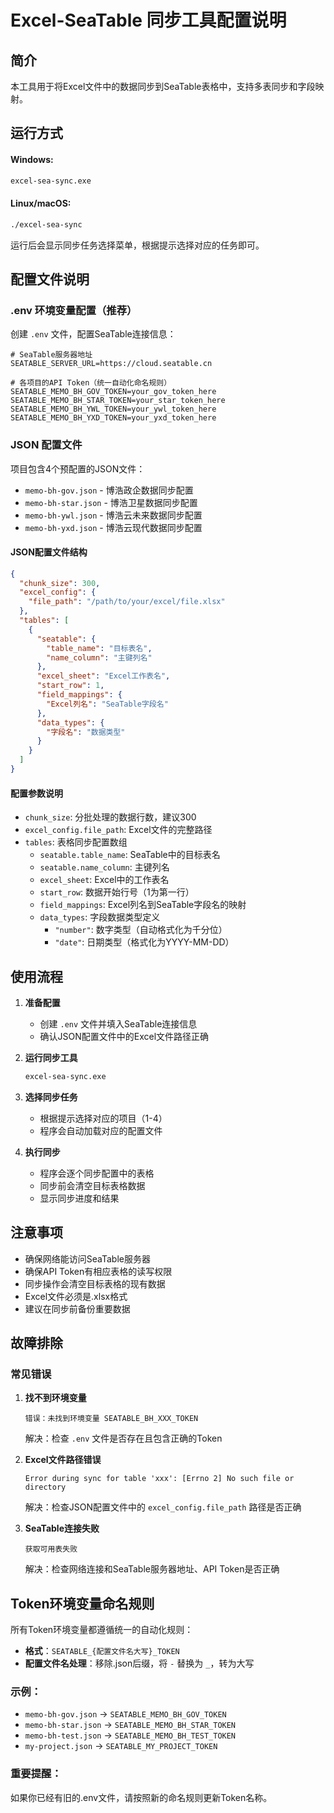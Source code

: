 # Excel-SeaTable 同步工具配置说明

## 简介

本工具用于将Excel文件中的数据同步到SeaTable表格中，支持多表同步和字段映射。


## 运行方式

#### Windows:
```cmd
excel-sea-sync.exe
```

#### Linux/macOS:
```bash
./excel-sea-sync
```

运行后会显示同步任务选择菜单，根据提示选择对应的任务即可。

## 配置文件说明

### .env 环境变量配置（推荐）

创建 `.env` 文件，配置SeaTable连接信息：

```env
# SeaTable服务器地址
SEATABLE_SERVER_URL=https://cloud.seatable.cn

# 各项目的API Token（统一自动化命名规则）
SEATABLE_MEMO_BH_GOV_TOKEN=your_gov_token_here
SEATABLE_MEMO_BH_STAR_TOKEN=your_star_token_here
SEATABLE_MEMO_BH_YWL_TOKEN=your_ywl_token_here
SEATABLE_MEMO_BH_YXD_TOKEN=your_yxd_token_here
```

### JSON 配置文件

项目包含4个预配置的JSON文件：

- `memo-bh-gov.json` - 博浩政企数据同步配置
- `memo-bh-star.json` - 博浩卫星数据同步配置
- `memo-bh-ywl.json` - 博浩云未来数据同步配置
- `memo-bh-yxd.json` - 博浩云现代数据同步配置

#### JSON配置文件结构

```json
{
  "chunk_size": 300,
  "excel_config": {
    "file_path": "/path/to/your/excel/file.xlsx"
  },
  "tables": [
    {
      "seatable": {
        "table_name": "目标表名",
        "name_column": "主键列名"
      },
      "excel_sheet": "Excel工作表名",
      "start_row": 1,
      "field_mappings": {
        "Excel列名": "SeaTable字段名"
      },
      "data_types": {
        "字段名": "数据类型"
      }
    }
  ]
}
```

#### 配置参数说明

- `chunk_size`: 分批处理的数据行数，建议300
- `excel_config.file_path`: Excel文件的完整路径
- `tables`: 表格同步配置数组
  - `seatable.table_name`: SeaTable中的目标表名
  - `seatable.name_column`: 主键列名
  - `excel_sheet`: Excel中的工作表名
  - `start_row`: 数据开始行号（1为第一行）
  - `field_mappings`: Excel列名到SeaTable字段名的映射
  - `data_types`: 字段数据类型定义
    - `"number"`: 数字类型（自动格式化为千分位）
    - `"date"`: 日期类型（格式化为YYYY-MM-DD）

## 使用流程

1. **准备配置**
   - 创建 `.env` 文件并填入SeaTable连接信息
   - 确认JSON配置文件中的Excel文件路径正确

2. **运行同步工具**
   ```bash
   excel-sea-sync.exe
   ```

3. **选择同步任务**
   - 根据提示选择对应的项目（1-4）
   - 程序会自动加载对应的配置文件

4. **执行同步**
   - 程序会逐个同步配置中的表格
   - 同步前会清空目标表格数据
   - 显示同步进度和结果

## 注意事项

- 确保网络能访问SeaTable服务器
- 确保API Token有相应表格的读写权限
- 同步操作会清空目标表格的现有数据
- Excel文件必须是.xlsx格式
- 建议在同步前备份重要数据

## 故障排除

### 常见错误

1. **找不到环境变量**
   ```
   错误：未找到环境变量 SEATABLE_BH_XXX_TOKEN
   ```
   解决：检查 `.env` 文件是否存在且包含正确的Token

2. **Excel文件路径错误**
   ```
   Error during sync for table 'xxx': [Errno 2] No such file or directory
   ```
   解决：检查JSON配置文件中的 `excel_config.file_path` 路径是否正确

3. **SeaTable连接失败**
   ```
   获取可用表失败
   ```
   解决：检查网络连接和SeaTable服务器地址、API Token是否正确

## Token环境变量命名规则

所有Token环境变量都遵循统一的自动化规则：
- **格式**：`SEATABLE_{配置文件名大写}_TOKEN`
- **配置文件名处理**：移除.json后缀，将 `-` 替换为 `_`，转为大写

### 示例：
- `memo-bh-gov.json` → `SEATABLE_MEMO_BH_GOV_TOKEN`
- `memo-bh-star.json` → `SEATABLE_MEMO_BH_STAR_TOKEN`
- `memo-bh-test.json` → `SEATABLE_MEMO_BH_TEST_TOKEN`
- `my-project.json` → `SEATABLE_MY_PROJECT_TOKEN`

### 重要提醒：
如果你已经有旧的.env文件，请按照新的命名规则更新Token名称。

